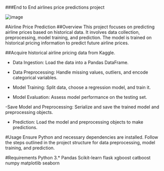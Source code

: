 ###End to End airlines price predictions project

![image](https://github.com/Tarique-dataEngineer/airline_price_prediction/assets/126495978/c152d2ee-59e7-4883-b91b-f99ba9f75173)

#Airline Price Prediction
##Overview
This project focuses on predicting airline prices based on historical data. It involves data collection, preprocessing, model training, and prediction. The model is trained on historical pricing information to predict future airline prices.


##Acquire historical airline pricing data from Kaggle.
- Data Ingestion:
   Load the data into a Pandas DataFrame.

- Data Preprocessing:
   Handle missing values, outliers, and encode categorical variables.

- Model Training:
   Split data, choose a regression model, and train it.

- Model Evaluation:
   Assess model performance on the testing set.

-Save Model and Preprocessing:
   Serialize and save the trained model and preprocessing objects.

- Prediction:
    Load the model and preprocessing objects to make predictions.

#Usage
Ensure Python and necessary dependencies are installed.
Follow the steps outlined in the project structure for data preprocessing, model training, and prediction.

#Requirements
Python 3.*
Pandas
Scikit-learn
flask
xgboost
catboost
numpy
matplotlib
seaborn

